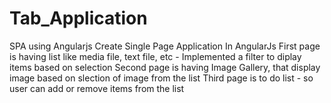 # Tab_Application
SPA using Angularjs
Create Single Page Application In AngularJs
First page is having list like media file, text file, etc - Implemented a filter to diplay items based on selection
Second page is having Image Gallery, that display image based on slection of image from the list
Third page is to do list - so user can add or remove items from the list

